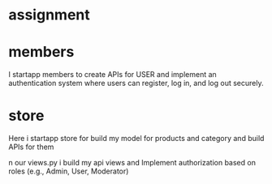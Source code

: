# assignment



# members

I startapp members to create APIs for USER and implement an authentication system where users can register, log in, and log out securely.



# store 


Here i startapp store for build my model for products and category and build APIs for them 

n our views.py i build my api views and Implement authorization based on roles (e.g., Admin, User, Moderator)
   

